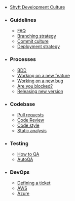 * [Shyft Development Culture](Home)

* ### Guidelines
   * [FAQ](FAQ)
   * [Branching strategy](Branching-strategy)
   * [Commit culture](Commit-culture)
   * [Deployment strategy](Deployment-strategy)
* ### Processes
   * [BDD](BDD)
   * [Working on a new feature](Working-on-a-new-feature)
   * [Working on a new bug](Working-on-a-new-bug)
   * [Are you blocked?](Blocked-status)
   * [Releasing new version]()
* ### Codebase
   * [Pull requests](Pull-Requests)
   * [Code Review](Code-review)
   * [Code style]()
   * [Static analysis]()
* ### Testing
   * [How to QA]()
   * [AutoQA]()
* ### DevOps
   * [Defining a ticket]()
   * [AWS]()
   * [Azure]()
   
